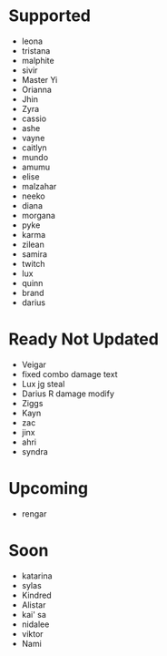 # Supported
- leona
- tristana
- malphite
- sivir
- Master Yi
- Orianna
- Jhin
- Zyra
- cassio
- ashe
- vayne
- caitlyn
- mundo
- amumu
- elise
- malzahar
- neeko
- diana
- morgana
- pyke
- karma
- zilean
- samira
- twitch
- lux
- quinn
- brand
- darius

# Ready Not Updated
- Veigar
- fixed combo damage text
- Lux jg steal
- Darius R damage modify
- Ziggs
- Kayn
- zac
- jinx
- ahri
- syndra

# Upcoming
- rengar

# Soon
- katarina
- sylas
- Kindred
- Alistar 
- kai' sa
- nidalee
- viktor
- Nami
